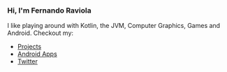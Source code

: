 ### Hi, I'm Fernando Raviola

I like playing around with Kotlin, the JVM, Computer Graphics, Games and Android.
Checkout my:
- [Projects](https://feresr.github.io)
- [Android Apps](https://play.google.com/store/apps/details?id=com.feresr.walpy&hl=en_US)
- [Twitter](https://twitter.com/fernandoraviola)
